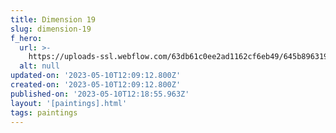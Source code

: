 ```yaml
---
title: Dimension 19
slug: dimension-19
f_hero:
  url: >-
    https://uploads-ssl.webflow.com/63db61c0ee2ad1162cf6eb49/645b8963198bd0a870affbfc_Molly7-d.jpg
  alt: null
updated-on: '2023-05-10T12:09:12.800Z'
created-on: '2023-05-10T12:09:12.800Z'
published-on: '2023-05-10T12:18:55.963Z'
layout: '[paintings].html'
tags: paintings
---
```



